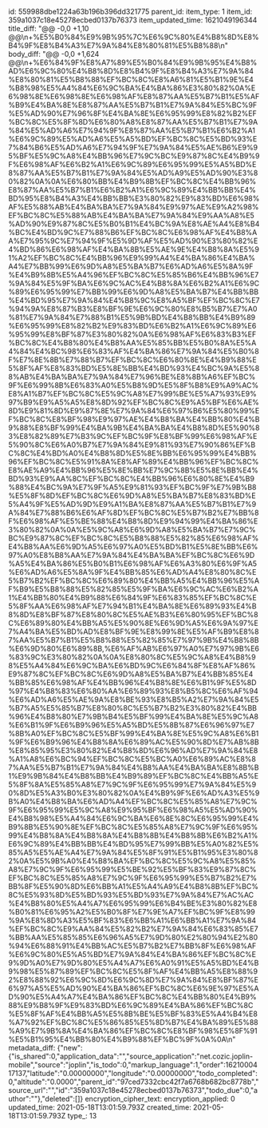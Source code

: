 id: 559988dbe1224a63b196b396dd321775
parent_id: 
item_type: 1
item_id: 359a1037c18e45278ecbed0137b76373
item_updated_time: 1621049196344
title_diff: "@@ -0,0 +1,10 @@\\n+%E5%B0%84%E9%9B%95%7C%E6%9C%80%E4%B8%8D%E8%B4%9F%E8%B4%A3%E7%9A%84%E8%80%81%E5%B8%88\\n"
body_diff: "@@ -0,0 +1,624 @@\\n+%E6%84%9F%E8%A7%89%E5%B0%84%E9%9B%95%E4%B8%AD%E6%9C%80%E4%B8%8D%E8%B4%9F%E8%B4%A3%E7%9A%84%E8%80%81%E5%B8%88%EF%BC%8C%E8%A6%81%E5%B1%9E%E4%B8%98%E5%A4%84%E6%9C%BA%E4%BA%86%E3%80%82%0A%E6%98%8E%E6%98%8E%E6%98%AF%E8%87%AA%E5%B7%B1%E5%AF%B9%E4%BA%8E%E8%87%AA%E5%B7%B1%E7%9A%84%E5%BC%9F%E5%AD%90%E7%96%8F%E4%BA%8E%E6%95%99%E8%82%B2%EF%BC%8C%E5%8F%8D%E6%80%A8%E8%87%AA%E5%B7%B1%E7%9A%84%E5%AD%A6%E7%94%9F%E8%87%AA%E5%B7%B1%E6%B2%A1%E6%9C%89%E5%AD%A6%E5%A5%BD%EF%BC%8C%E5%BD%93%E7%84%B6%E5%AD%A6%E7%94%9F%E7%9A%84%E5%AE%B6%E9%95%BF%E5%9C%A8%E4%BB%96%E7%9C%BC%E9%87%8C%E4%B9%9F%E6%98%AF%E6%B2%A1%E6%9C%89%E6%95%99%E5%A5%BD%E8%87%AA%E5%B7%B1%E7%9A%84%E5%AD%A9%E5%AD%90%E3%80%82%0A%0A%E6%80%BB%E4%B9%8B%EF%BC%8C%E4%BB%96%E8%87%AA%E5%B7%B1%E6%B2%A1%E6%9C%89%E4%BB%BB%E4%BD%95%E8%B4%A3%E4%BB%BB%E3%80%82%E9%83%BD%E6%98%AF%E5%88%AB%E4%BA%BA%E7%9A%84%E9%97%AE%E9%A2%98%EF%BC%8C%E5%88%AB%E4%BA%BA%E7%9A%84%E9%AA%A8%E5%AD%90%E9%87%8C%E5%B0%B1%E4%BC%9A%E8%AE%A4%E8%B4%BC%E4%BD%9C%E7%88%B6%EF%BC%8C%E6%98%AF%E4%B8%AA%E7%95%9C%E7%94%9F%E5%9D%AF%E5%AD%90%E3%80%82%E4%BD%86%E6%98%AF%E4%BA%8B%E5%AE%9E%E4%B8%8A%E5%91%A2%EF%BC%8C%E4%BB%96%E9%99%A4%E4%BA%86%E4%BA%A4%E7%BB%99%E6%9D%A8%E5%BA%B7%E6%AD%A6%E5%8A%9F%E4%B9%8B%E5%A4%96%EF%BC%8C%E5%85%B6%E4%BB%96%E7%9A%84%E5%9F%BA%E6%9C%AC%E4%B8%8A%E6%B2%A1%E6%9C%89%E6%95%99%E7%BB%99%E6%9D%A8%E5%BA%B7%E4%BB%BB%E4%BD%95%E7%9A%84%E4%B8%9C%E8%A5%BF%EF%BC%8C%E7%94%9A%E8%87%B3%E8%BF%9E%E6%9C%80%E8%B5%B7%E7%A0%81%E7%9A%84%E7%88%B1%E5%9B%BD%E4%B8%BB%E4%B9%89%E6%95%99%E8%82%B2%E9%83%BD%E6%B2%A1%E6%9C%89%E6%95%99%E8%BF%87%E3%80%82%0A%E6%98%AF%E6%83%B3%EF%BC%8C%E4%B8%80%E4%B8%AA%E5%85%BB%E5%B0%8A%E5%A4%84%E4%BC%98%E6%83%AF%E4%BA%86%E7%9A%84%E5%B0%8F%E7%8E%8B%E7%88%B7%EF%BC%8C%E6%80%8E%E4%B9%88%E5%8F%AF%E8%83%BD%E5%8E%BB%E4%BD%93%E4%BC%9A%E5%88%AB%E4%BA%BA%E7%9A%84%E7%96%BE%E8%8B%A6%EF%BC%9F%E6%99%8B%E6%83%A0%E5%B8%9D%E5%8F%B8%E9%A9%AC%E8%A1%B7%EF%BC%8C%E5%9C%A8%E7%99%BE%E5%A7%93%E9%97%B9%E9%A5%A5%E8%8D%92%EF%BC%8C%E9%A5%BF%E6%AE%8D%E9%81%8D%E9%87%8E%E7%9A%84%E6%97%B6%E5%80%99%EF%BC%8C%E8%BF%98%E9%97%AE%E4%B8%BA%E4%BB%80%E4%B9%88%E8%BF%99%E4%BA%9B%E4%BA%BA%E4%B8%8D%E5%90%83%E8%82%89%E7%B3%9C%EF%BC%9F%E8%BF%99%E6%98%AF%E5%90%8C%E6%A0%B7%E7%9A%84%E9%81%93%E7%90%86%EF%BC%8C%E4%BD%A0%E4%B8%8D%E5%8E%BB%E6%95%99%E4%BB%96%EF%BC%8C%E5%91%8A%E8%AF%89%E4%BB%96%EF%BC%8C%E8%AE%A9%E4%BB%96%E5%8E%BB%E7%9C%8B%E5%8E%BB%E4%BD%93%E9%AA%8C%EF%BC%8C%E4%BB%96%E6%80%8E%E4%B9%88%E4%BC%9A%E7%9F%A5%E9%81%93%EF%BC%9F%E7%9B%B8%E5%8F%8D%EF%BC%8C%E6%9D%A8%E5%BA%B7%E8%83%BD%E5%A4%9F%E5%AD%9D%E9%A1%BA%E8%87%AA%E5%B7%B1%E7%9A%84%E7%88%B6%E6%AF%8D%EF%BC%8C%E5%B7%B2%E7%BB%8F%E6%98%AF%E5%BE%88%E4%B8%8D%E9%94%99%E4%BA%86%E3%80%82%0A%0A%E5%9C%A8%E6%9D%A8%E5%BA%B7%E7%9C%BC%E9%87%8C%EF%BC%8C%E5%B8%88%E5%82%85%E6%98%AF%E4%B8%AA%E6%9D%A5%E6%97%A0%E5%BD%B1%E5%8E%BB%E6%97%A0%E8%B8%AA%E7%9A%84%E4%BA%BA%EF%BC%8C%E6%9D%A5%E4%BA%86%E5%B0%B1%E6%98%AF%E6%A3%80%E6%9F%A5%E6%AD%A6%E5%8A%9F%E4%BB%85%E6%AD%A4%E8%80%8C%E5%B7%B2%EF%BC%8C%E6%89%80%E4%BB%A5%E4%BB%96%E5%AF%B9%E5%B8%88%E5%82%85%E5%9F%BA%E6%9C%AC%E6%B2%A1%E4%BB%80%E4%B9%88%E6%84%9F%E6%83%85%EF%BC%8C%E5%8F%AA%E6%98%AF%E7%94%B1%E4%BA%8E%E6%89%93%E4%B8%8D%E8%BF%87%E8%80%8C%E5%AE%B3%E6%80%95%EF%BC%8C%E6%89%80%E4%BB%A5%E5%90%8E%E6%9D%A5%E6%9A%97%E7%A4%BA%E5%BD%AD%E8%BF%9E%E8%99%8E%E5%AF%B9%E8%87%AA%E5%B7%B1%E5%B8%88%E5%82%85%E7%97%9B%E4%B8%8B%E6%9D%80%E6%89%8B,%E6%AF%AB%E6%97%A0%E7%97%9B%E6%83%9C%E3%80%82%0A%0A%E8%80%8C%E5%9C%A8%E4%B8%98%E5%A4%84%E6%9C%BA%E6%BD%9C%E6%84%8F%E8%AF%86%E9%87%8C%EF%BC%8C%E6%9D%A8%E5%BA%B7%E4%BB%85%E4%BB%85%E6%98%AF%E4%BB%96%E4%B8%8E%E6%B1%9F%E5%8D%97%E4%B8%83%E6%80%AA%E6%89%93%E8%B5%8C%E6%AF%94%E6%AD%A6%E5%AE%9A%E8%BE%93%E8%B5%A2%E7%9A%84%E5%B7%A5%E5%85%B7%E8%80%8C%E5%B7%B2%E3%80%82%E4%BB%96%E4%B8%80%E7%9B%B4%E5%BF%99%E4%BA%8E%E5%9C%A8%E6%B1%9F%E6%B9%96%E5%A5%BD%E5%8B%87%E6%96%97%E7%8B%A0%EF%BC%8C%E5%BF%99%E4%BA%8E%E5%9C%A8%E6%B1%9F%E6%B9%96%E4%B8%8A%E6%89%AC%E5%90%8D%E7%AB%8B%E8%85%95%E3%80%82%E4%B8%8D%E6%96%AD%E7%9A%84%E8%A1%A8%E6%BC%94%EF%BC%8C%E5%BC%A0%E6%89%AC%E8%87%AA%E5%B7%B1%E7%9A%84%E4%B8%AA%E4%BA%BA%E8%8B%B1%E9%9B%84%E4%B8%BB%E4%B9%89%EF%BC%8C%E4%BB%A5%E5%8F%8A%E5%85%A8%E7%9C%9F%E6%95%99%E7%9A%84%E5%90%8D%E5%A3%B0%E3%80%82%0A%E4%B9%9F%E6%AD%A3%E5%9B%A0%E4%B8%BA%E6%AD%A4%EF%BC%8C%E5%85%A8%E7%9C%9F%E6%95%99%E5%9C%A8%E9%95%BF%E6%98%A5%E5%AD%90%E4%B8%98%E5%A4%84%E6%9C%BA%E6%8E%8C%E6%95%99%E4%B9%8B%E5%90%8E%EF%BC%8C%E5%85%A8%E7%9C%9F%E6%95%99%E4%B8%8A%E4%B8%8A%E4%B8%8B%E4%B8%8B%E6%B2%A1%E6%9C%89%E4%BB%BB%E4%BD%95%E7%99%BB%E5%A0%82%E5%85%A5%E5%AE%A4%E7%9A%84%E5%8F%91%E5%B1%95%E3%80%82%0A%E5%9B%A0%E4%B8%BA%EF%BC%8C%E5%9C%A8%E5%85%A8%E7%9C%9F%E6%95%99%E5%BE%92%E5%BF%83%E9%87%8C%EF%BC%8C%E5%85%A8%E7%9C%9F%E6%95%99%E5%B7%B2%E7%BB%8F%E5%90%8D%E6%BB%A1%E5%A4%A9%E4%B8%8B%EF%BC%8C%E5%93%8D%E5%BD%93%E5%BD%93%E7%9A%84%E7%AC%AC%E4%B8%80%E5%A4%A7%E6%95%99%E6%B4%BE%E3%80%82%E8%B0%81%E6%95%A2%E5%B0%8F%E7%9E%A7%EF%BC%9F%E8%99%9A%E8%8D%A3%E5%BF%83%E6%BB%A1%E6%BB%A1%E7%9A%84%EF%BC%8C%E9%AA%84%E5%82%B2%E7%9A%84%E6%83%85%E7%BB%AA%E5%85%85%E6%96%A5%E7%9D%80%E2%80%94%E2%80%94%E6%88%91%E4%BB%AC%E5%B7%B2%E7%BB%8F%E6%98%AF%E6%9C%80%E5%A5%BD%E7%9A%84%E4%BA%86%EF%BC%8C%E9%9D%A0%E7%9D%80%E5%A4%A7%E6%A0%91%E5%A5%BD%E4%B9%98%E5%87%89%EF%BC%8C%E5%8F%AF%E4%BB%A5%E8%88%92%E8%88%92%E6%9C%8D%E6%9C%8D%E7%9A%84%E8%BF%87%E6%97%A5%E5%AD%90%E4%BA%86%EF%BC%8C%E6%9E%97%E5%AD%90%E5%A4%A7%E4%BA%86%EF%BC%8C%E4%BB%80%E4%B9%88%E9%B8%9F%E9%83%BD%E6%9C%89%E4%BA%86%EF%BC%8C%E5%8F%AF%E4%BB%A5%E5%8B%BE%E5%BF%83%E5%A4%B4%E8%A7%92%EF%BC%8C%E5%86%85%E5%8D%B7%E4%BA%89%E5%88%A9%E7%9B%8A%E4%BA%86%EF%BC%8C%E8%BF%98%E5%8F%91%E5%B1%95%E4%BB%80%E4%B9%88%EF%BC%9F%0A%0A\\n"
metadata_diff: {"new":{"is_shared":0,"application_data":"","source_application":"net.cozic.joplin-mobile","source":"joplin","is_todo":0,"markup_language":1,"order":1621000417137,"latitude":"0.00000000","longitude":"0.00000000","todo_completed":0,"altitude":"0.0000","parent_id":"97ced7332cbc42f7a6768b682bc8778b","source_url":"","id":"359a1037c18e45278ecbed0137b76373","todo_due":0,"author":""},"deleted":[]}
encryption_cipher_text: 
encryption_applied: 0
updated_time: 2021-05-18T13:01:59.793Z
created_time: 2021-05-18T13:01:59.793Z
type_: 13